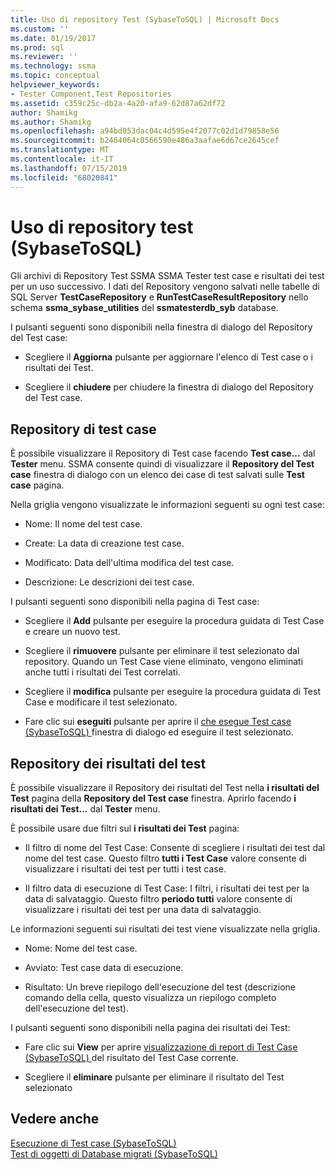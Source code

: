 ```yaml
---
title: Uso di repository Test (SybaseToSQL) | Microsoft Docs
ms.custom: ''
ms.date: 01/19/2017
ms.prod: sql
ms.reviewer: ''
ms.technology: ssma
ms.topic: conceptual
helpviewer_keywords:
- Tester Component,Test Repositories
ms.assetid: c359c25c-db2a-4a20-afa9-62d87a62df72
author: Shamikg
ms.author: Shamikg
ms.openlocfilehash: a94bd053dac04c4d595e4f2077c02d1d79858e56
ms.sourcegitcommit: b2464064c0566590e486a3aafae6d67ce2645cef
ms.translationtype: MT
ms.contentlocale: it-IT
ms.lasthandoff: 07/15/2019
ms.locfileid: "68020841"
---
```

# <a name="using-test-repositories-sybasetosql"></a>Uso di repository test (SybaseToSQL)
Gli archivi di Repository Test SSMA SSMA Tester test case e risultati dei test per un uso successivo. I dati del Repository vengono salvati nelle tabelle di SQL Server **TestCaseRepository** e **RunTestCaseResultRepository** nello schema **ssma_sybase_utilities** del **ssmatesterdb_syb** database.  
  
I pulsanti seguenti sono disponibili nella finestra di dialogo del Repository del Test case:  
  
-   Scegliere il **Aggiorna** pulsante per aggiornare l'elenco di Test case o i risultati dei Test.  
  
-   Scegliere il **chiudere** per chiudere la finestra di dialogo del Repository del Test case.  
  
## <a name="test-cases-repository"></a>Repository di test case  
È possibile visualizzare il Repository di Test case facendo **Test case...**  dal **Tester** menu. SSMA consente quindi di visualizzare il **Repository del Test case** finestra di dialogo con un elenco dei case di test salvati sulle **Test case** pagina.  
  
Nella griglia vengono visualizzate le informazioni seguenti su ogni test case:  
  
-   Nome: Il nome del test case.  
  
-   Create: La data di creazione test case.  
  
-   Modificato: Data dell'ultima modifica del test case.  
  
-   Descrizione: Le descrizioni dei test case.  
  
I pulsanti seguenti sono disponibili nella pagina di Test case:  
  
-   Scegliere il **Add** pulsante per eseguire la procedura guidata di Test Case e creare un nuovo test.  
  
-   Scegliere il **rimuovere** pulsante per eliminare il test selezionato dal repository. Quando un Test Case viene eliminato, vengono eliminati anche tutti i risultati dei Test correlati.  
  
-   Scegliere il **modifica** pulsante per eseguire la procedura guidata di Test Case e modificare il test selezionato.  
  
-   Fare clic sui **eseguiti** pulsante per aprire il [che esegue Test case &#40;SybaseToSQL&#41; ](../../ssma/sybase/running-test-cases-sybasetosql.md) finestra di dialogo ed eseguire il test selezionato.  
  
## <a name="test-results-repository"></a>Repository dei risultati del test  
È possibile visualizzare il Repository dei risultati del Test nella **i risultati del Test** pagina della **Repository del Test case** finestra. Aprirlo facendo **i risultati dei Test...**  dal **Tester** menu.  
  
È possibile usare due filtri sul **i risultati dei Test** pagina:  
  
-   Il filtro di nome del Test Case: Consente di scegliere i risultati dei test dal nome del test case. Questo filtro **tutti i Test Case** valore consente di visualizzare i risultati dei test per tutti i test case.  
  
-   Il filtro data di esecuzione di Test Case: I filtri, i risultati dei test per la data di salvataggio. Questo filtro **periodo tutti** valore consente di visualizzare i risultati dei test per una data di salvataggio.  
  
Le informazioni seguenti sui risultati dei test viene visualizzate nella griglia.  
  
-   Nome: Nome del test case.  
  
-   Avviato: Test case data di esecuzione.  
  
-   Risultato: Un breve riepilogo dell'esecuzione del test (descrizione comando della cella, questo visualizza un riepilogo completo dell'esecuzione del test).  
  
I pulsanti seguenti sono disponibili nella pagina dei risultati dei Test:  
  
-   Fare clic sui **View** per aprire [visualizzazione di report di Test Case &#40;SybaseToSQL&#41; ](../../ssma/sybase/viewing-test-case-reports-sybasetosql.md) del risultato del Test Case corrente.  
  
-   Scegliere il **eliminare** pulsante per eliminare il risultato del Test selezionato  
  
## <a name="see-also"></a>Vedere anche  
[Esecuzione di Test case &#40;SybaseToSQL&#41;](../../ssma/sybase/running-test-cases-sybasetosql.md)  
[Test di oggetti di Database migrati &#40;SybaseToSQL&#41;](../../ssma/sybase/testing-migrated-database-objects-sybasetosql.md)  
  
